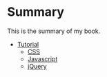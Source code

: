 # Summary

This is the summary of my book.

* [Tutorial](section1/index.md)
    * [CSS](tutorial/css.md)
    * [Javascript](tutorial/javascript.md)
    * [jQuery](tutorial/jQuery.md)
